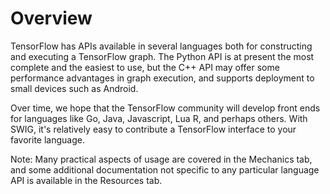 # Overview

TensorFlow has APIs available in several languages both for constructing and
executing a TensorFlow graph.  The Python API is at present the most complete
and the easiest to use, but the C++ API may offer some performance advantages
in graph execution, and supports deployment to small devices such as Android.

Over time, we hope that the TensorFlow community will develop front ends for
languages like Go, Java, Javascript, Lua R, and perhaps others. With SWIG, it's
relatively easy to contribute a TensorFlow interface to your favorite language.

Note: Many practical aspects of usage are covered in the Mechanics tab, and
some additional documentation not specific to any particular language API is
available in the Resources tab.

